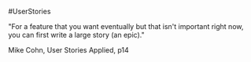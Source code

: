 #UserStories

"For a feature that you want eventually but that isn't important right now, you can first write a large story (an epic)."

Mike Cohn, User Stories Applied, p14